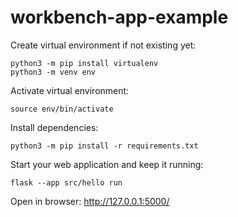 # workbench-app-example

Create virtual environment if not existing yet:

```
python3 -m pip install virtualenv
python3 -m venv env
```

Activate virtual environment:

```
source env/bin/activate
```

Install dependencies:

```
python3 -m pip install -r requirements.txt
```

Start your web application and keep it running:

```
flask --app src/hello run
```

Open in browser: http://127.0.0.1:5000/

